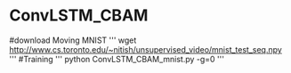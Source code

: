 # ConvLSTM_CBAM

#download Moving MNIST
'''
wget http://www.cs.toronto.edu/~nitish/unsupervised_video/mnist_test_seq.npy
'''
#Training
'''
python ConvLSTM_CBAM_mnist.py -g=0
'''
